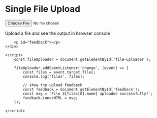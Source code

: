 <html lang="en">
<head>
  <meta charset="UTF-8" />
  <meta name="viewport" content="width=device-width, initial-scale=1.0" />
  <meta http-equiv="X-UA-Compatible" content="ie=edge" />
  <link rel="stylesheet" href="https://cdn.bootcss.com/highlight.js/9.12.0/styles/atom-one-light.min.css" />
  <link rel="stylesheet" href="https://cdn.bootcss.com/github-markdown-css/2.8.0/github-markdown.min.css" />
  <title>Hello World，ここが私の日本空間！</title>
</head>
<body>
  <template type="markdown">
    


<!-- The (first) h1 will be used as the <title> of the HTML page -->
### <a href="#">介绍</a>
<!-- The paragraph after the h1 and ul and before the first h2 is optional. It
is intended to be used for a short summary. -->
私は赵子肖と申します、35歳，専攻(せんこう)は电子工程(でんしこうがくか)です。

2014年(にせんじゅうよねん)はBoston大学を研究生卒業し卒業てから，San Jose Broadcom，に行きました，働いていました，switchスイッチのtestテストを担当し(たんとう)ていました。

2016年(にせんじゅうるく)上海 Nokiaに行きました，ont，olt，システムネットワーク機器(きき)の品質保証(ひんしつほしょう)でしていました，自動化 (じどうか)升级(しんきゅう)していました，

2018年(にせんじゅうはちねん) 深圳（しんせん）Huaweiに行きました，CPU开発(かいはつ)していました，linux，dpdk，だんち＞のmaintenanceしていました。

2022年(にせんにじゅうにねん)，自分で会社（かいしゃ）立ち上げました，业务 (ぎょうむ)はWeChatのmini program，計(けい)10件(じゅうけん)ちゅうもんしで，経営(けいえいする)が行き詰（つ）まっていました，会社を譲渡(じょうと)しました。

いま，新しい挑戦(ちょうせん)をしています，闻き取りありがとうございます，大部，以上。

<!-- The unordered list immediately after the h1 will be formatted on a single
line. It is intended to be used for contact details -->
- <fanqiang320@gmail.com>
- <a href="#">+14388289640</a>
- Montréal, QC

### <a href="履历.xlsx">履历</a>
    ====
  </template>
    <div>
        <h1>Single File Upload</h1>
        <input type="file" id="file-uploader">
        <p>Upload a file and see the output in browser console</p>

        <p id="feedback"></p>
    </div>

    <script>
        const fileUploader = document.getElementById('file-uploader');

        fileUploader.addEventListener('change', (event) => {
            const files = event.target.files;
            console.log('files', files);

            // show the upload feedback
            const feedback = document.getElementById('feedback');
            const msg = `File ${files[0].name} uploaded successfully!`;
            feedback.innerHTML = msg;
        });

    </script>
 
</body>
<script src="https://cdn.bootcss.com/marked/0.3.6/marked.min.js" charset="utf-8"></script>
<script src="https://cdn.bootcss.com/highlight.js/9.12.0/highlight.min.js" charset="utf-8"></script>
<script src="https://cdn.bootcss.com/highlight.js/9.12.0/languages/javascript.min.js" charset="utf-8"></script>
<script src="md_html.min.js" charset="utf-8"></script>
<script type="text/javascript">
  markedInHtml.init()
</script>
</html>
